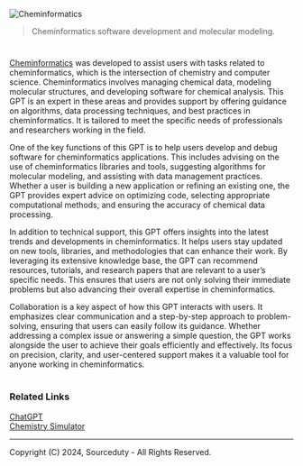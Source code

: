 ![Cheminformatics](https://github.com/user-attachments/assets/2aea12f4-a4ab-460e-911a-13f498164743)

> Cheminformatics software development and molecular modeling.

#

[Cheminformatics]() was developed to assist users with tasks related to cheminformatics, which is the intersection of chemistry and computer science. Cheminformatics involves managing chemical data, modeling molecular structures, and developing software for chemical analysis. This GPT is an expert in these areas and provides support by offering guidance on algorithms, data processing techniques, and best practices in cheminformatics. It is tailored to meet the specific needs of professionals and researchers working in the field.

One of the key functions of this GPT is to help users develop and debug software for cheminformatics applications. This includes advising on the use of cheminformatics libraries and tools, suggesting algorithms for molecular modeling, and assisting with data management practices. Whether a user is building a new application or refining an existing one, the GPT provides expert advice on optimizing code, selecting appropriate computational methods, and ensuring the accuracy of chemical data processing.

In addition to technical support, this GPT offers insights into the latest trends and developments in cheminformatics. It helps users stay updated on new tools, libraries, and methodologies that can enhance their work. By leveraging its extensive knowledge base, the GPT can recommend resources, tutorials, and research papers that are relevant to a user’s specific needs. This ensures that users are not only solving their immediate problems but also advancing their overall expertise in cheminformatics.

Collaboration is a key aspect of how this GPT interacts with users. It emphasizes clear communication and a step-by-step approach to problem-solving, ensuring that users can easily follow its guidance. Whether addressing a complex issue or answering a simple question, the GPT works alongside the user to achieve their goals efficiently and effectively. Its focus on precision, clarity, and user-centered support makes it a valuable tool for anyone working in cheminformatics. 

#
### Related Links

[ChatGPT](https://github.com/sourceduty/ChatGPT)
<br>
[Chemistry Simulator](https://github.com/sourceduty/Chemistry_Simulator)

***
Copyright (C) 2024, Sourceduty - All Rights Reserved.
